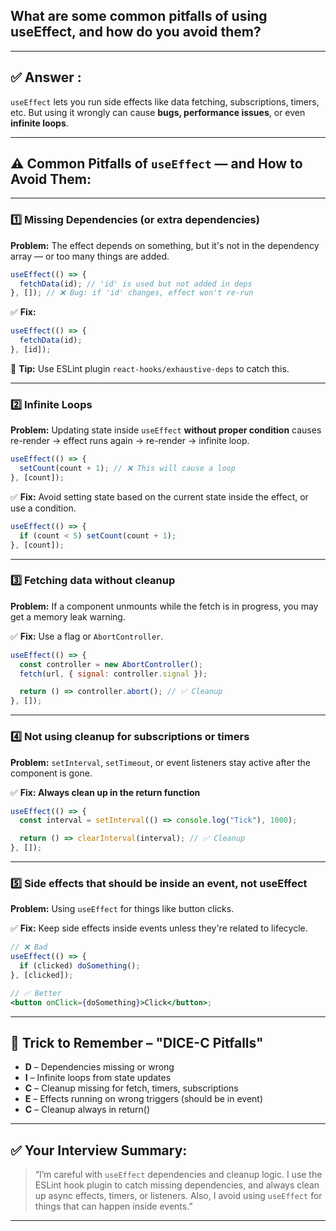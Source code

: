 ## What are some common pitfalls of using useEffect, and how do you avoid them?

---

## ✅ **Answer :**

`useEffect` lets you run side effects like data fetching, subscriptions, timers, etc.
But using it wrongly can cause **bugs, performance issues**, or even **infinite loops**.

---

## ⚠️ Common Pitfalls of `useEffect` — and How to Avoid Them:

---

### 1️⃣ **Missing Dependencies (or extra dependencies)**

**Problem:** The effect depends on something, but it's not in the dependency array — or too many things are added.

```jsx
useEffect(() => {
  fetchData(id); // 'id' is used but not added in deps
}, []); // ❌ Bug: if 'id' changes, effect won't re-run
```

✅ **Fix:**

```jsx
useEffect(() => {
  fetchData(id);
}, [id]);
```

🧠 **Tip:** Use ESLint plugin `react-hooks/exhaustive-deps` to catch this.

---

### 2️⃣ **Infinite Loops**

**Problem:** Updating state inside `useEffect` **without proper condition** causes re-render → effect runs again → re-render → infinite loop.

```jsx
useEffect(() => {
  setCount(count + 1); // ❌ This will cause a loop
}, [count]);
```

✅ **Fix:** Avoid setting state based on the current state inside the effect, or use a condition.

```jsx
useEffect(() => {
  if (count < 5) setCount(count + 1);
}, [count]);
```

---

### 3️⃣ **Fetching data without cleanup**

**Problem:** If a component unmounts while the fetch is in progress, you may get a memory leak warning.

✅ **Fix:** Use a flag or `AbortController`.

```jsx
useEffect(() => {
  const controller = new AbortController();
  fetch(url, { signal: controller.signal });

  return () => controller.abort(); // ✅ Cleanup
}, []);
```

---

### 4️⃣ **Not using cleanup for subscriptions or timers**

**Problem:** `setInterval`, `setTimeout`, or event listeners stay active after the component is gone.

✅ **Fix: Always clean up in the return function**

```jsx
useEffect(() => {
  const interval = setInterval(() => console.log("Tick"), 1000);

  return () => clearInterval(interval); // ✅ Cleanup
}, []);
```

---

### 5️⃣ **Side effects that should be inside an event, not useEffect**

**Problem:** Using `useEffect` for things like button clicks.

✅ **Fix:** Keep side effects inside events unless they're related to lifecycle.

```jsx
// ❌ Bad
useEffect(() => {
  if (clicked) doSomething();
}, [clicked]);

// ✅ Better
<button onClick={doSomething}>Click</button>;
```

---

## 🧠 Trick to Remember – "**DICE-C** Pitfalls"

- **D** – Dependencies missing or wrong
- **I** – Infinite loops from state updates
- **C** – Cleanup missing for fetch, timers, subscriptions
- **E** – Effects running on wrong triggers (should be in event)
- **C** – Cleanup always in return()

---

## ✅ Your Interview Summary:

> “I’m careful with `useEffect` dependencies and cleanup logic. I use the ESLint hook plugin to catch missing dependencies, and always clean up async effects, timers, or listeners. Also, I avoid using `useEffect` for things that can happen inside events.”

---

